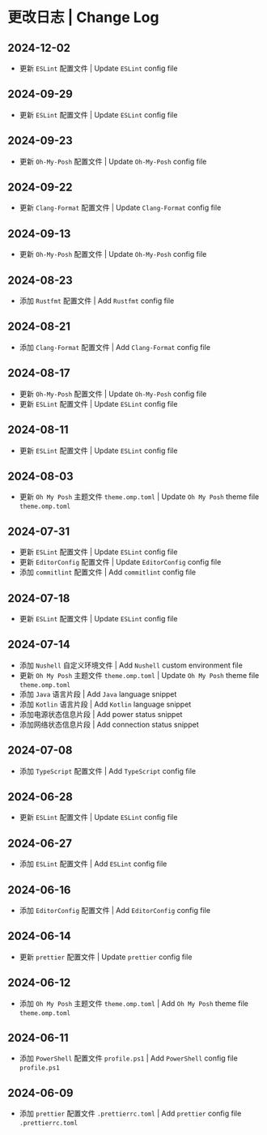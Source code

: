 # 更改日志 | Change Log

## 2024-12-02

- 更新 `ESLint` 配置文件 | Update `ESLint` config file

## 2024-09-29

- 更新 `ESLint` 配置文件 | Update `ESLint` config file

## 2024-09-23

- 更新 `Oh-My-Posh` 配置文件 | Update `Oh-My-Posh` config file

## 2024-09-22

- 更新 `Clang-Format` 配置文件 | Update `Clang-Format` config file

## 2024-09-13

- 更新 `Oh-My-Posh` 配置文件 | Update `Oh-My-Posh` config file

## 2024-08-23

- 添加 `Rustfmt` 配置文件 | Add `Rustfmt` config file

## 2024-08-21

- 添加 `Clang-Format` 配置文件 | Add `Clang-Format` config file

## 2024-08-17

- 更新 `Oh-My-Posh` 配置文件 | Update `Oh-My-Posh` config file
- 更新 `ESLint` 配置文件 | Update `ESLint` config file

## 2024-08-11

- 更新 `ESLint` 配置文件 | Update `ESLint` config file

## 2024-08-03

- 更新 `Oh My Posh` 主题文件 `theme.omp.toml` | Update `Oh My Posh` theme file `theme.omp.toml`

## 2024-07-31

- 更新 `ESLint` 配置文件 | Update `ESLint` config file
- 更新 `EditorConfig` 配置文件 | Update `EditorConfig` config file
- 添加 `commitlint` 配置文件 | Add `commitlint` config file

## 2024-07-18

- 更新 `ESLint` 配置文件 | Update `ESLint` config file

## 2024-07-14

- 添加 `Nushell` 自定义环境文件 | Add `Nushell` custom environment file
- 更新 `Oh My Posh` 主题文件 `theme.omp.toml` | Update `Oh My Posh` theme file `theme.omp.toml`
- 添加 `Java` 语言片段 | Add `Java` language snippet
- 添加 `Kotlin` 语言片段 | Add `Kotlin` language snippet
- 添加电源状态信息片段 | Add power status snippet
- 添加网络状态信息片段 | Add connection status snippet

## 2024-07-08

- 添加 `TypeScript` 配置文件 | Add `TypeScript` config file

## 2024-06-28

- 更新 `ESLint` 配置文件 | Update `ESLint` config file

## 2024-06-27

- 添加 `ESLint` 配置文件 | Add `ESLint` config file

## 2024-06-16

- 添加 `EditorConfig` 配置文件 | Add `EditorConfig` config file

## 2024-06-14

- 更新 `prettier` 配置文件 | Update `prettier` config file

## 2024-06-12

- 添加 `Oh My Posh` 主题文件 `theme.omp.toml` | Add `Oh My Posh` theme file `theme.omp.toml`

## 2024-06-11

- 添加 `PowerShell` 配置文件 `profile.ps1` | Add `PowerShell` config file `profile.ps1`

## 2024-06-09

- 添加 `prettier` 配置文件 `.prettierrc.toml` | Add `prettier` config file `.prettierrc.toml`
